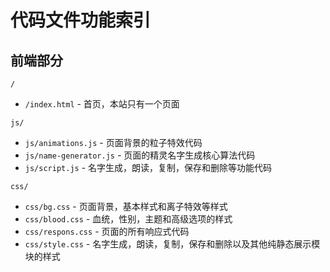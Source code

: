 # 代码文件功能索引

## 前端部分

`/`
- `/index.html`     - 首页，本站只有一个页面

`js/`

- `js/animations.js`     - 页面背景的粒子特效代码
- `js/name-generator.js`     - 页面的精灵名字生成核心算法代码
- `js/script.js`            - 名字生成，朗读，复制，保存和删除等功能代码

`css/`
- `css/bg.css`              - 页面背景，基本样式和离子特效等样式
- `css/blood.css`            - 血统，性别，主题和高级选项的样式
- `css/respons.css`              - 页面的所有响应式代码
- `css/style.css`           - 名字生成，朗读，复制，保存和删除以及其他纯静态展示模块的样式

